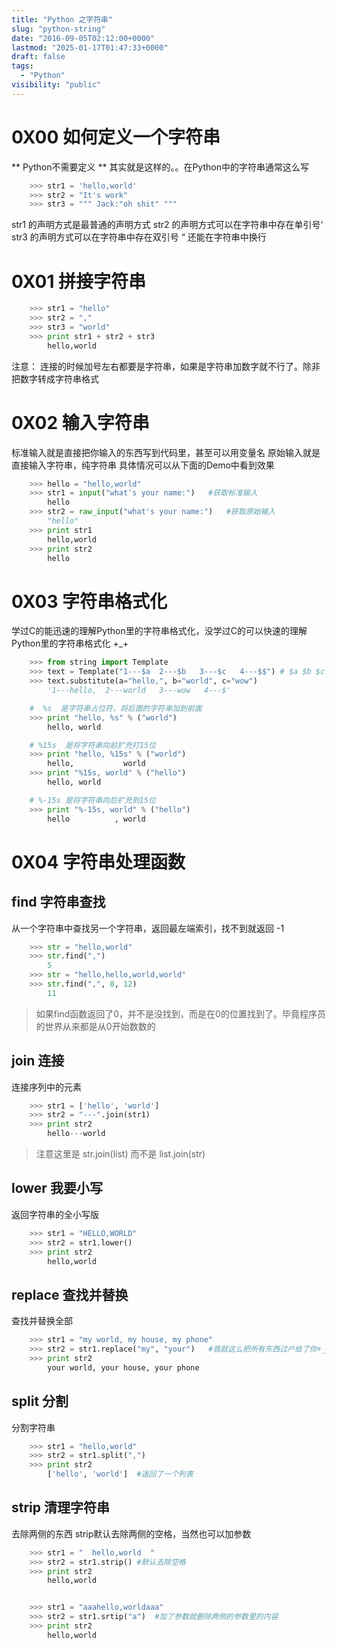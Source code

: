 ```yaml
---
title: "Python 之字符串"
slug: "python-string"
date: "2016-09-05T02:12:00+0000"
lastmod: "2025-01-17T01:47:33+0000"
draft: false
tags:
  - "Python"
visibility: "public"
---
```

# 0X00 如何定义一个字符串

** Python不需要定义 ** 其实就是这样的。。在Python中的字符串通常这么写

```python
    >>> str1 = 'hello,world'
    >>> str2 = "It's work"
    >>> str3 = """ Jack:"oh shit" """
```

str1 的声明方式是最普通的声明方式
str2 的声明方式可以在字符串中存在单引号‘
str3 的声明方式可以在字符串中存在双引号 “ 还能在字符串中换行

# 0X01 拼接字符串

```python
    >>> str1 = "hello"
    >>> str2 = ","
    >>> str3 = "world"
    >>> print str1 + str2 + str3
    	hello,world
```

注意：
连接的时候加号左右都要是字符串，如果是字符串加数字就不行了。除非把数字转成字符串格式

# 0X02 输入字符串

标准输入就是直接把你输入的东西写到代码里，甚至可以用变量名
原始输入就是直接输入字符串，纯字符串
具体情况可以从下面的Demo中看到效果

```python
    >>> hello = "hello,world"
    >>> str1 = input("what's your name:")   #获取标准输入
    	hello
    >>> str2 = raw_input("what's your name:")	#获取原始输入
    	"hello"
    >>> print str1
    	hello,world
    >>> print str2
    	hello
```

# 0X03 字符串格式化

学过C的能迅速的理解Python里的字符串格式化，没学过C的可以快速的理解Python里的字符串格式化 +_+

```python
    >>> from string import Template
    >>> text = Template("1---$a  2---$b   3---$c   4---$$")	# $a $b $c 都是字符串占位符，先写好后赋值
    >>> text.substitute(a="hello,", b="world", c="wow")
    	'1---hello,  2---world   3---wow   4---$'

    #  %s  是字符串占位符，将后面的字符串加到前面
    >>> print "hello, %s" % ("world")
    	hello, world

    # %15s  是将字符串向前扩充打15位
    >>> print "hello, %15s" % ("world")
    	hello,           world
    >>> print "%15s, world" % ("hello")
        hello, world

    # %-15s 是将字符串向后扩充到15位
    >>> print "%-15s, world" % ("hello")
    	hello          , world
```

# 0X04 字符串处理函数

## find 字符串查找

从一个字符串中查找另一个字符串，返回最左端索引，找不到就返回 -1

```python
    >>> str = "hello,world"
    >>> str.find(",")
    	5
    >>> str = "hello,hello,world,world"
    >>> str.find(",", 8, 12)
    	11
```

> 如果find函数返回了0，并不是没找到，而是在0的位置找到了。毕竟程序员的世界从来都是从0开始数数的

## join 连接

连接序列中的元素

```python
    >>> str1 = ['hello', 'world']
    >>> str2 = "---".join(str1)
    >>> print str2
    	hello---world
```

> 注意这里是 str.join(list) 而不是 list.join(str)

## lower 我要小写

返回字符串的全小写版

```python
    >>> str1 = "HELLO,WORLD"
    >>> str2 = str1.lower()
    >>> print str2
    	hello,world
```

## replace 查找并替换

查找并替换全部

```python
    >>> str1 = "my world, my house, my phone"
    >>> str2 = str1.replace("my", "your")	#我就这么把所有东西过户给了你+_+
    >>> print str2
    	your world, your house, your phone
```

## split 分割

分割字符串

```python
    >>> str1 = "hello,world"
    >>> str2 = str1.split(",")
    >>> print str2
    	['hello', 'world']	#返回了一个列表
```

## strip 清理字符串

去除两侧的东西
strip默认去除两侧的空格，当然也可以加参数

```python
    >>>	str1 = "  hello,world  "
    >>>	str2 = str1.strip()	#默认去除空格
    >>>	print str2
    	hello,world


    >>> str1 = "aaahello,worldaaa"
    >>> str2 = str1.srtip("a")  #加了参数就删除两侧的参数里的内容
    >>> print str2
    	hello,world
```